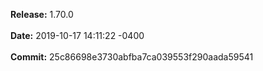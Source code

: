 **Release:** 
1.70.0
<br><br>**Date:** 
2019-10-17 14:11:22 -0400
<br><br>**Commit:** 
25c86698e3730abfba7ca039553f290aada59541
